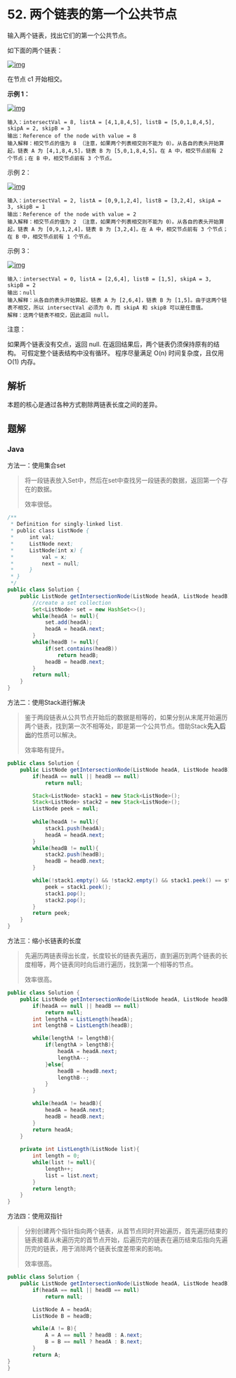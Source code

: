 # 52. 两个链表的第一个公共节点

输入两个链表，找出它们的第一个公共节点。

如下面的两个链表：

[![img](https://assets.leetcode-cn.com/aliyun-lc-upload/uploads/2018/12/14/160_statement.png)](https://assets.leetcode-cn.com/aliyun-lc-upload/uploads/2018/12/14/160_statement.png)

在节点 c1 开始相交。

**示例 1：**

[![img](https://assets.leetcode-cn.com/aliyun-lc-upload/uploads/2018/12/14/160_example_1.png)](https://assets.leetcode.com/uploads/2018/12/13/160_example_1.png)

```
输入：intersectVal = 8, listA = [4,1,8,4,5], listB = [5,0,1,8,4,5], skipA = 2, skipB = 3
输出：Reference of the node with value = 8
输入解释：相交节点的值为 8 （注意，如果两个列表相交则不能为 0）。从各自的表头开始算起，链表 A 为 [4,1,8,4,5]，链表 B 为 [5,0,1,8,4,5]。在 A 中，相交节点前有 2 个节点；在 B 中，相交节点前有 3 个节点。
```

示例 2：

[![img](https://assets.leetcode-cn.com/aliyun-lc-upload/uploads/2018/12/14/160_example_2.png)](https://assets.leetcode.com/uploads/2018/12/13/160_example_2.png)

```
输入：intersectVal = 2, listA = [0,9,1,2,4], listB = [3,2,4], skipA = 3, skipB = 1
输出：Reference of the node with value = 2
输入解释：相交节点的值为 2 （注意，如果两个列表相交则不能为 0）。从各自的表头开始算起，链表 A 为 [0,9,1,2,4]，链表 B 为 [3,2,4]。在 A 中，相交节点前有 3 个节点；在 B 中，相交节点前有 1 个节点。
```

示例 3：

[![img](https://assets.leetcode-cn.com/aliyun-lc-upload/uploads/2018/12/14/160_example_3.png)](https://assets.leetcode.com/uploads/2018/12/13/160_example_3.png)

```
输入：intersectVal = 0, listA = [2,6,4], listB = [1,5], skipA = 3, skipB = 2
输出：null
输入解释：从各自的表头开始算起，链表 A 为 [2,6,4]，链表 B 为 [1,5]。由于这两个链表不相交，所以 intersectVal 必须为 0，而 skipA 和 skipB 可以是任意值。
解释：这两个链表不相交，因此返回 null。
```


注意：

如果两个链表没有交点，返回 null.
在返回结果后，两个链表仍须保持原有的结构。
可假定整个链表结构中没有循环。
程序尽量满足 O(n) 时间复杂度，且仅用 O(1) 内存。



## 解析

本题的核心是通过各种方式剔除两链表长度之间的差异。



## 题解

### Java

方法一：使用集合set

> 将一段链表放入Set中，然后在set中查找另一段链表的数据，返回第一个存在的数据。
>
> 效率很低。

```java
/**
 * Definition for singly-linked list.
 * public class ListNode {
 *     int val;
 *     ListNode next;
 *     ListNode(int x) {
 *         val = x;
 *         next = null;
 *     }
 * }
 */
public class Solution {
    public ListNode getIntersectionNode(ListNode headA, ListNode headB) {
        //create a set collection
        Set<ListNode> set = new HashSet<>();
        while(headA != null){
            set.add(headA);
            headA = headA.next;
        }
        while(headB != null){
            if(set.contains(headB))
                return headB;
            headB = headB.next;
        }
        return null;
    }
}
```

方法二：使用Stack进行解决

> 鉴于两段链表从公共节点开始后的数据是相等的，如果分别从末尾开始遍历两个链表，找到第一次不相等处，即是第一个公共节点。借助Stack**先入后出**的性质可以解决。
>
> 效率略有提升。

```java
public class Solution {
    public ListNode getIntersectionNode(ListNode headA, ListNode headB) {
        if(headA == null || headB == null)
            return null;

        Stack<ListNode> stack1 = new Stack<ListNode>();
        Stack<ListNode> stack2 = new Stack<ListNode>();
        ListNode peek = null;
    
        while(headA != null){
            stack1.push(headA);
            headA = headA.next;
        }
        while(headB != null){
            stack2.push(headB);
            headB = headB.next;
        }

        while(!stack1.empty() && !stack2.empty() && stack1.peek() == stack2.peek()){
            peek = stack1.peek();
            stack1.pop();
            stack2.pop();
        }
        return peek;
    }
}
```

方法三：缩小长链表的长度

> 先遍历两链表得出长度，长度较长的链表先遍历，直到遍历到两个链表的长度相等，两个链表同时向后进行遍历，找到第一个相等的节点。
>
> 效率很高。

```java
public class Solution {
    public ListNode getIntersectionNode(ListNode headA, ListNode headB) {
        if(headA == null || headB == null)
            return null;
        int lengthA = ListLength(headA);
        int lengthB = ListLength(headB);

        while(lengthA != lengthB){
            if(lengthA > lengthB){
                headA = headA.next;
                lengthA--;
            }else{
                headB = headB.next;
                lengthB--;
            }
        }

        while(headA != headB){
            headA = headA.next;
            headB = headB.next;
        }
        return headA;   
    }
    
    private int ListLength(ListNode list){
        int length = 0;
        while(list != null){
            length++;
            list = list.next;
        }
        return length;
    }
}
```

方法四：使用双指针

> 分别创建两个指针指向两个链表，从首节点同时开始遍历，首先遍历结束的链表接着从未遍历完的首节点开始，后遍历完的链表在遍历结束后指向先遍历完的链表，用于消除两个链表长度差带来的影响。
>
> 效率很高。

```java
public class Solution {
    public ListNode getIntersectionNode(ListNode headA, ListNode headB) {
        if(headA == null || headB == null)
            return null;       

        ListNode A = headA;
        ListNode B = headB;

        while(A != B){
            A = A == null ? headB : A.next;
            B = B == null ? headA : B.next;
        }
        return A;
}
}
```



